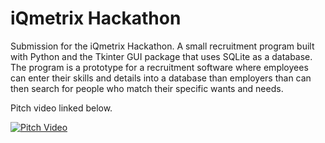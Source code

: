 # iQmetrix Hackathon
 Submission for the iQmetrix Hackathon. A small recruitment program built with Python and the Tkinter GUI package that uses SQLite as a database. The program is a prototype for a recruitment software where employees can enter their skills and details into a database than employers than can then search for people who match their specific wants and needs. 
 
 Pitch video linked below.
 
[![Pitch Video](https://img.youtube.com/vi/KMGwUfQKd7w/0.jpg)](https://www.youtube.com/watch?v=KMGwUfQKd7w)
